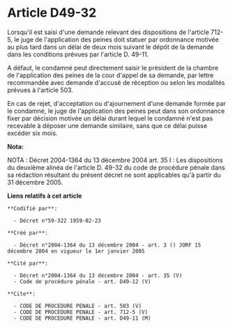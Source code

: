 # Article D49-32

Lorsqu'il est saisi d'une demande relevant des dispositions de l'article 712-5, le juge de l'application des peines doit
statuer par ordonnance motivée au plus tard dans un délai de deux mois suivant le dépôt de la demande dans les conditions
prévues par l'article D. 49-11.

A défaut, le condamné peut directement saisir le président de la chambre de l'application des peines de la cour d'appel de sa
demande, par lettre recommandée avec demande d'accusé de réception ou selon les modalités prévues à l'article 503.

En cas de rejet, d'acceptation ou d'ajournement d'une demande formée par le condamné, le juge de l'application des peines
peut dans son ordonnance fixer par décision motivée un délai durant lequel le condamné n'est pas recevable à déposer une
demande similaire, sans que ce délai puisse excéder six mois.

**Nota:**

NOTA : Décret 2004-1364 du 13 décembre 2004 art. 35 I : Les dispositions du deuxième alinéa de l'article D. 49-32 du code de
procédure pénale dans sa rédaction résultant du présent décret ne sont applicables qu'à partir du 31 décembre 2005.

**Liens relatifs à cet article**

	**Codifié par**:

	  - Décret n°59-322 1959-02-23

	**Créé par**:

	  - Décret n°2004-1364 du 13 décembre 2004 - art. 3 () JORF 15 décembre 2004 en vigueur le 1er janvier 2005

	**Cité par**:

	  - Décret n°2004-1364 du 13 décembre 2004 - art. 35 (V)
	  - Code de procédure pénale - art. D49-12 (V)

	**Cite**:

	  - CODE DE PROCEDURE PENALE - art. 503 (V)
	  - CODE DE PROCEDURE PENALE - art. 712-5 (V)
	  - CODE DE PROCEDURE PENALE - art. D49-11 (M)
